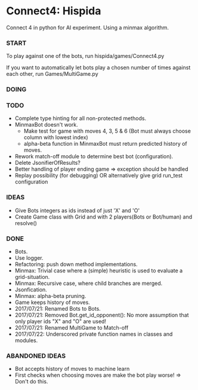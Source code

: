 # Connect4: Hispida
Connect 4 in python for AI experiment. Using a minmax algorithm.

### START
To play against one of the bots, run hispida/games/Connect4.py

If you want to automatically let bots play a chosen number of times against each other,
run Games/MultiGame.py

### DOING

### TODO
* Complete type hinting for all non-protected methods.
* MinmaxBot doesn't work.
    * Make test for game with moves 4, 3, 5 & 6 (Bot must always choose column with lowest index)
    * alpha-beta function in MinmaxBot must return predicted history of moves.
* Rework match-off module to determine best bot (configuration).
* Delete JsonifierOfResults?
* Better handling of player ending game => exception should be handled
* Replay possibility (for debugging) OR alternatively give grid run_test configuration

### IDEAS
* Give Bots integers as ids instead of just 'X' and 'O'
* Create Game class with Grid and with 2 players(Bots or Bot/human) and resolve()

### DONE
* Bots.
* Use logger.
* Refactoring: push down method implementations.
* Minmax: Trivial case where a (simple) heuristic is used to evaluate a grid-situation.
* Minmax: Recursive case, where child branches are merged.
* Jsonfication.
* Minmax: alpha-beta pruning.
* Game keeps history of moves.
* 2017/07/21: Renamed Bots to Bots.
* 2017/07/21: Removed Bot.get_id_opponent(): No more assumption that only player ids "X" and "O" are used!
* 2017/07/21: Renamed MultiGame to Match-off
* 2017/07/22: Underscored private function names in classes and modules.

### ABANDONED IDEAS
* Bot accepts history of moves to machine learn
* First checks when choosing moves are make the bot play worse! => Don't do this.
